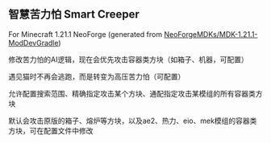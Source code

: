 ## 智慧苦力怕 Smart Creeper

For Minecraft 1.21.1 NeoForge (generated from [NeoForgeMDKs/MDK-1.21.1-ModDevGradle](https://github.com/NeoForgeMDKs/MDK-1.21.1-ModDevGradle))

修改苦力怕的AI逻辑，现在会优先攻击容器类方块（如箱子、机器，可配置）

遇见猫时不再会逃跑，而是转变为高压苦力怕（可配置）

允许配置搜索范围、精确指定攻击某个方块、通配指定攻击某模组的所有容器类方块

默认会攻击原版的箱子、熔炉等方块，以及ae2、热力、eio、mek模组的容器类方块，可在配置文件中修改